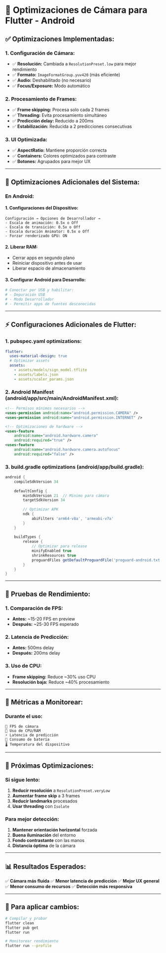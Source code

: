 # 🚀 Optimizaciones de Cámara para Flutter - Android

## ✅ **Optimizaciones Implementadas:**

### **1. Configuración de Cámara:**
- ✅ **Resolución:** Cambiada a `ResolutionPreset.low` para mejor rendimiento
- ✅ **Formato:** `ImageFormatGroup.yuv420` (más eficiente)
- ✅ **Audio:** Deshabilitado (no necesario)
- ✅ **Focus/Exposure:** Modo automático

### **2. Procesamiento de Frames:**
- ✅ **Frame skipping:** Procesa solo cada 2 frames
- ✅ **Threading:** Evita procesamiento simultáneo
- ✅ **Predicción delay:** Reducido a 200ms
- ✅ **Estabilización:** Reducida a 2 predicciones consecutivas

### **3. UI Optimizada:**
- ✅ **AspectRatio:** Mantiene proporción correcta
- ✅ **Containers:** Colores optimizados para contraste
- ✅ **Botones:** Agrupados para mejor UX

---

## 🔧 **Optimizaciones Adicionales del Sistema:**

### **En Android:**

#### **1. Configuraciones del Dispositivo:**
```
Configuración → Opciones de Desarrollador → 
- Escala de animación: 0.5x o Off
- Escala de transición: 0.5x o Off  
- Escala duración Animator: 0.5x o Off
- Forzar renderizado GPU: ON
```

#### **2. Liberar RAM:**
- Cerrar apps en segundo plano
- Reiniciar dispositivo antes de usar
- Liberar espacio de almacenamiento

#### **3. Configurar Android para Desarrollo:**
```bash
# Conectar por USB y habilitar:
# - Depuración USB
# - Modo Desarrollador
# - Permitir apps de fuentes desconocidas
```

---

## ⚡ **Configuraciones Adicionales de Flutter:**

### **1. pubspec.yaml optimizations:**
```yaml
flutter:
  uses-material-design: true
  # Optimizar assets
  assets:
    - assets/models/sign_model.tflite
    - assets/labels.json
    - assets/scaler_params.json
```

### **2. Android Manifest (android/app/src/main/AndroidManifest.xml):**
```xml
<!-- Permisos mínimos necesarios -->
<uses-permission android:name="android.permission.CAMERA" />
<uses-permission android:name="android.permission.INTERNET" />

<!-- Optimizaciones de hardware -->
<uses-feature
    android:name="android.hardware.camera"
    android:required="true" />
<uses-feature
    android:name="android.hardware.camera.autofocus"
    android:required="false" />
```

### **3. build.gradle optimizations (android/app/build.gradle):**
```gradle
android {
    compileSdkVersion 34
    
    defaultConfig {
        minSdkVersion 21  // Mínimo para cámara
        targetSdkVersion 34
        
        // Optimizar APK
        ndk {
            abiFilters 'arm64-v8a', 'armeabi-v7a'
        }
    }
    
    buildTypes {
        release {
            // Optimizar para release
            minifyEnabled true
            shrinkResources true
            proguardFiles getDefaultProguardFile('proguard-android.txt'), 'proguard-rules.pro'
        }
    }
}
```

---

## 📱 **Pruebas de Rendimiento:**

### **1. Comparación de FPS:**
- **Antes:** ~15-20 FPS en preview
- **Después:** ~25-30 FPS esperado

### **2. Latencia de Predicción:**
- **Antes:** 500ms delay
- **Después:** 200ms delay

### **3. Uso de CPU:**
- **Frame skipping:** Reduce ~30% uso CPU
- **Resolución baja:** Reduce ~40% procesamiento

---

## 🎯 **Métricas a Monitorear:**

### **Durante el uso:**
```
📱 FPS de cámara
🧠 Uso de CPU/RAM  
⚡ Latencia de predicción
🔋 Consumo de batería
🌡️ Temperatura del dispositivo
```

---

## 🚀 **Próximas Optimizaciones:**

### **Si sigue lento:**
1. **Reducir resolución** a `ResolutionPreset.veryLow`
2. **Aumentar frame skip** a 3 frames
3. **Reducir landmarks** procesados
4. **Usar threading** con `Isolate`

### **Para mejor detección:**
1. **Mantener orientación horizontal** forzada
2. **Buena iluminación** del entorno
3. **Fondo contrastante** con las manos
4. **Distancia óptima** de la cámara

---

## 📊 **Resultados Esperados:**

✅ **Cámara más fluida**
✅ **Menor latencia de predicción** 
✅ **Mejor UX general**
✅ **Menor consumo de recursos**
✅ **Detección más responsiva**

---

## 🔧 **Para aplicar cambios:**

```bash
# Compilar y probar
flutter clean
flutter pub get
flutter run

# Monitorear rendimiento
flutter run --profile
```
